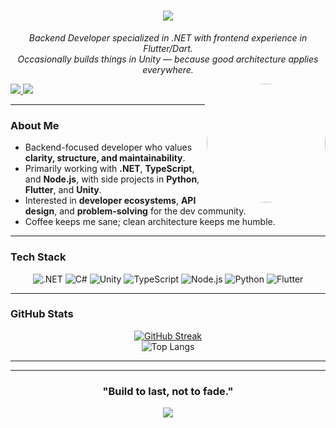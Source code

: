 <h1 align="center">
  <img src="https://capsule-render.vercel.app/api?type=waving&color=0:5A189A,100:9D4EDD&height=230&text=Abdullah%0AAl-Bayati&fontSize=50&fontAlignY=35&desc=Backend%20Developer%20%7C%20Coffee%20Maniac%20☕&descAlignY=70&descSize=22&animation=fadeIn" />
</h1>

<p align="center">
  <i>Backend Developer specialized in .NET with frontend experience in Flutter/Dart.</i><br/>
  <i>Occasionally builds things in Unity — because good architecture applies everywhere.</i>
</p>

<img align="right" src="https://avatars.githubusercontent.com/Abdullah-Albayati" style="border-radius: 50%" width="190">

<p>
  <a href="https://www.linkedin.com/in/abdullah-al-bayati-65533a28b/" target="_blank">
    <img src="https://img.shields.io/badge/LinkedIn-5A189A?style=for-the-badge&logo=linkedin&logoColor=white"/>
  </a>
  <a href="https://www.instagram.com/8y.yi" target="_blank">
    <img src="https://img.shields.io/badge/Instagram-9D4EDD?style=for-the-badge&logo=instagram&logoColor=white"/>
  </a>
</p>

---

### About Me

- Backend-focused developer who values **clarity, structure, and maintainability**.  
- Primarily working with **.NET**, **TypeScript**, and **Node.js**, with side projects in **Python**, **Flutter**, and **Unity**.  
- Interested in **developer ecosystems**, **API design**, and **problem-solving** for the dev community.  
- Coffee keeps me sane; clean architecture keeps me humble.

---

### Tech Stack

<div align="center">

![.NET](https://img.shields.io/badge/.NET-5A189A?style=for-the-badge&logo=dotnet&logoColor=white)
![C#](https://img.shields.io/badge/C%23-7B2CBF?style=for-the-badge&logo=c-sharp&logoColor=white)
![Unity](https://img.shields.io/badge/Unity-6A0DAD?style=for-the-badge&logo=unity&logoColor=white)
![TypeScript](https://img.shields.io/badge/TypeScript-8E4AFF?style=for-the-badge&logo=typescript&logoColor=white)
![Node.js](https://img.shields.io/badge/Node.js-6A0DAD?style=for-the-badge&logo=node-dot-js&logoColor=white)
![Python](https://img.shields.io/badge/Python-9D4EDD?style=for-the-badge&logo=python&logoColor=white)
![Flutter](https://img.shields.io/badge/Flutter-7B2CBF?style=for-the-badge&logo=flutter&logoColor=white)

</div>

---

### GitHub Stats

<div align="center">

[![GitHub Streak](https://github-readme-streak-stats.herokuapp.com?user=Abdullah-Albayati&theme=midnight-purple&hide_border=true&date_format=M%20j%5B%2C%20Y%5D)](https://git.io/streak-stats)  
![Top Langs](https://github-readme-stats.vercel.app/api/top-langs/?username=Abdullah-Albayati&layout=compact&theme=midnight-purple&hide_border=true)

</div>

---

<!-- Add your projects here when ready:
### Projects
- [Hisba](https://github.com/Abdullah-Albayati/hisba): Minimal .NET API built with Appwrite and EF Core
- [DevLinkIQ](https://github.com/Abdullah-Albayati/devlinkiq): A developer network for the Iraqi tech community
-->

---

<h3 align="center">
  "Build to last, not to fade."
</h3>

<div align="center">
  <img src="https://capsule-render.vercel.app/api?type=waving&color=0:9D4EDD,100:5A189A&height=100&section=footer" />
</div>
